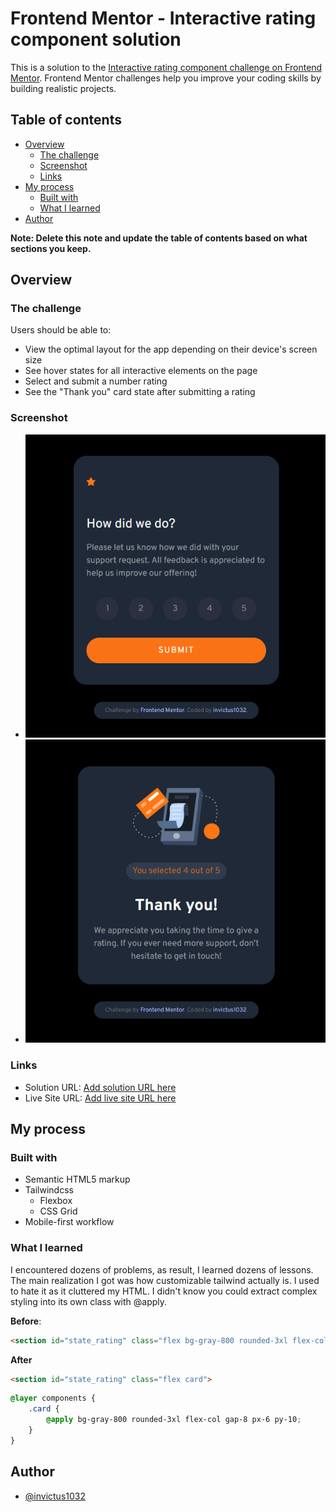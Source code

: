 # Frontend Mentor - Interactive rating component solution

This is a solution to the [Interactive rating component challenge on Frontend Mentor](https://www.frontendmentor.io/challenges/interactive-rating-component-koxpeBUmI). Frontend Mentor challenges help you improve your coding skills by building realistic projects. 

## Table of contents

- [Overview](#overview)
  - [The challenge](#the-challenge)
  - [Screenshot](#screenshot)
  - [Links](#links)
- [My process](#my-process)
  - [Built with](#built-with)
  - [What I learned](#what-i-learned)
- [Author](#author)

**Note: Delete this note and update the table of contents based on what sections you keep.**

## Overview

### The challenge

Users should be able to:

- View the optimal layout for the app depending on their device's screen size
- See hover states for all interactive elements on the page
- Select and submit a number rating
- See the "Thank you" card state after submitting a rating

### Screenshot

- !["Rating Card"](./screenshots/rating_card.png)
- !["Thank you card"](./screenshots/thankyou_card.png)

### Links

- Solution URL: [Add solution URL here](https://your-solution-url.com)
- Live Site URL: [Add live site URL here](https://your-live-site-url.com)

## My process

### Built with

- Semantic HTML5 markup
- Tailwindcss
    - Flexbox
    - CSS Grid
- Mobile-first workflow

### What I learned

I encountered dozens of problems, as result, I learned dozens of lessons. The main realization I got was how customizable tailwind actually is. I used to hate it as it cluttered my HTML. I didn't know you could extract complex styling into its own class with @apply. 

**Before**:
```html
<section id="state_rating" class="flex bg-gray-800 rounded-3xl flex-col gap-8 px-6 py-10">
```

**After**
```html
<section id="state_rating" class="flex card">
```
```css
@layer components {
    .card {
        @apply bg-gray-800 rounded-3xl flex-col gap-8 px-6 py-10;
    }
}
```

## Author

- [@invictus1032](https://www.frontendmentor.io/profile/invictus1032)
